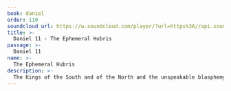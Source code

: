 ```yaml
---
book: daniel
order: 110
soundcloud_url: https://w.soundcloud.com/player/?url=https%3A//api.soundcloud.com/tracks/
title: >-
  Daniel 11 - The Ephemeral Hubris
passage: >-
  Daniel 11
name: >-
  The Ephemeral Hubris
description: >-
  The Kings of the South and of the North and the unspeakable blasphemy against the God of gods.
---
```


